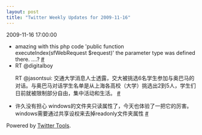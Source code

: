 ```yaml
---
layout: post
title: "Twitter Weekly Updates for 2009-11-16"
---
```


<p class='meta'>2009-11-16 17:00:00</p>

<ul class="aktt_tweet_digest">
	<li>amazing with this php code &#39;public function executeIndex(sfWebRequest $request)&#39; the parameter type was defined there. ....? <a href="http://twitter.com/Joshua_C/statuses/5765597472">#</a></li>
	<li>RT @digitalboy
  
RT @jasontsui: 交通大学消息人士透露，交大被挑选6名学生参加与奥巴马的对话。与奥巴马对话学生名单是从上海各高校（大学）挑选出2到5人，学生们日前就被限制部分自由，集中活动和生活。 <a href="http://twitter.com/Joshua_C/statuses/5649158974">#</a></li>
	<li>许久没有担心 windows的文件夹只读属性了，今天也体验了一把它的厉害。windows需要通过共享设权来去掉readonly文件夹属性 <a href="http://twitter.com/Joshua_C/statuses/5591664083">#</a></li>
</ul>
<p class="aktt_credit">Powered by <a href="http://alexking.org/projects/wordpress">Twitter Tools</a>.</p>